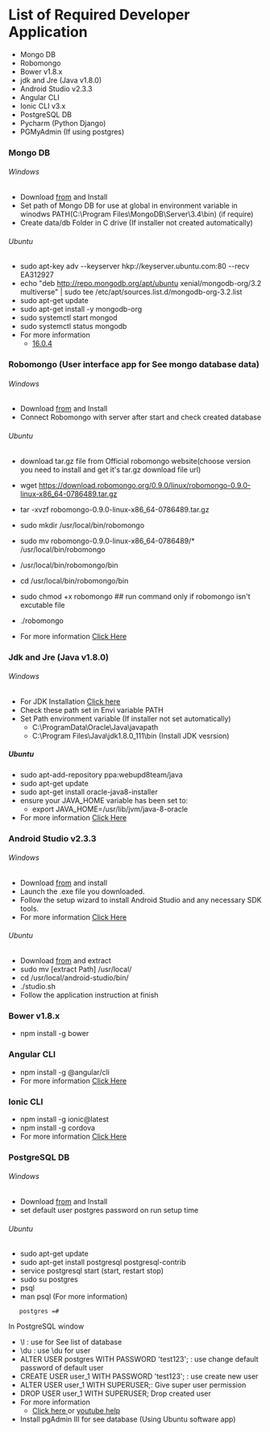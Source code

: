 # List of Required Developer Application

 * Mongo DB
 * Robomongo
 * Bower v1.8.x
 * jdk and Jre (Java v1.8.0)
 * Android Studio v2.3.3
 * Angular CLI
 * Ionic CLI v3.x
 * PostgreSQL DB
 * Pycharm (Python Django)
 * PGMyAdmin (If using postgres)
### Mongo DB

###### Windows
   *  Download [from](https://www.mongodb.com/download-center?jmp=nav#atlas) and Install
   *  Set path of Mongo DB for use at global in environment variable in winodws PATH(C:\Program Files\MongoDB\Server\3.4\bin) (if require)
   *  Create data/db Folder in C drive (If installer not created automatically)
    
###### Ubuntu
   *  sudo apt-key adv --keyserver hkp://keyserver.ubuntu.com:80 --recv EA312927
   *  echo "deb http://repo.mongodb.org/apt/ubuntu xenial/mongodb-org/3.2 multiverse" | sudo tee /etc/apt/sources.list.d/mongodb-org-3.2.list
   *  sudo apt-get update
   *  sudo apt-get install -y mongodb-org
   *  sudo systemctl start mongod
   *  sudo systemctl status mongodb
   *  For more information 
      * [16.0.4](https://www.digitalocean.com/community/tutorials/how-to-install-mongodb-on-ubuntu-16-04)


### Robomongo (User interface app for See mongo database data)

###### Windows
   *  Download [from](https://robomongo.org/download) and Install
   *  Connect Robomongo with server after start and check created database

###### Ubuntu
   *  download tar.gz file from Official robomongo website(choose version you need to install and get it's tar.gz download file url)

   *  wget https://download.robomongo.org/0.9.0/linux/robomongo-0.9.0-linux-x86_64-0786489.tar.gz
   *  tar -xvzf robomongo-0.9.0-linux-x86_64-0786489.tar.gz
   *  sudo mkdir /usr/local/bin/robomongo
   *  sudo mv  robomongo-0.9.0-linux-x86_64-0786489/* /usr/local/bin/robomongo
   *  /usr/local/bin/robomongo/bin
   *  cd /usr/local/bin/robomongo/bin
   *  sudo chmod +x robomongo ## run command only if robomongo isn't excutable file
   *  ./robomongo
   *  For more information 
      [Click Here](https://askubuntu.com/questions/739297/how-to-install-robomongo-on-ubuntu/781793)

###  Jdk and Jre (Java v1.8.0)

###### Windows
   *  For JDK Installation [Click here](https://www3.ntu.edu.sg/home/ehchua/programming/howto/JDK_Howto.html)
   *  Check these path set in Envi variable PATH
   *  Set Path environment variable (If installer not set automatically)
         *  C:\ProgramData\Oracle\Java\javapath
         *  C:\Program Files\Java\jdk1.8.0_111\bin (Install JDK vesrsion)

##### Ubuntu
   *  sudo apt-add-repository ppa:webupd8team/java
   *  sudo apt-get update
   *  sudo apt-get install oracle-java8-installer
   *  ensure your JAVA_HOME variable has been set to:
      *  export JAVA_HOME=/usr/lib/jvm/java-8-oracle
   *  For more information 
      [Click Here](https://www.youtube.com/watch?v=VrOhA-I3aFs)


### Android Studio v2.3.3

###### Windows
   *  Download [from](https://developer.android.com/studio/index.html/) and install
   *  Launch the .exe file you downloaded.
   *  Follow the setup wizard to install Android Studio and any necessary SDK tools.
   *  For more information 
      [Click Here](https://developer.android.com/studio/install.html)

###### Ubuntu
   *  Download [from](https://developer.android.com/studio/index.html/) and extract
   *  sudo mv [extract Path] /usr/local/
   *  cd /usr/local/android-studio/bin/
   *  ./studio.sh
   *  Follow the application instruction at finish
        

###  Bower v1.8.x
   *  npm install -g bower


###  Angular CLI
   *  npm install -g @angular/cli
   *  For more information 
      [Click Here](https://github.com/angular/angular-cli)


###  Ionic CLI
   *  npm install -g ionic@latest
   *  npm install -g cordova
   *  For more information 
      [Click Here](https://ionicframework.com/docs/cli/)        

###  PostgreSQL DB

###### Windows
   *  Download [from](https://www.postgresql.org/download/windows/) and Install
   *  set default user postgres password on run setup time

###### Ubuntu
*  sudo apt-get update
*  sudo apt-get install postgresql postgresql-contrib
*  service postgresql start (start, restart stop)
*  sudo su postgres
*  psql
*  man psql (For more information)
```
   postgres =#
```

In PostgreSQL window
*  \l :  use for See list of database 
*  \du   :  use   \du for user
*  ALTER USER postgres WITH PASSWORD 'test123'; : use change default password of default user
*  CREATE USER user_1 WITH PASSWORD 'test123';  : use create new user
*  ALTER USER user_1 WITH SUPERUSER;: Give super user permission
*  DROP USER user_1 WITH SUPERUSER; Drop created user
*  For more information 
   *  [Click here ](https://www.digitalocean.com/community/tutorials/how-to-install-and-use-postgresql-on-ubuntu-16-04) or [youtube help](https://www.youtube.com/watch?v=-LwI4HMR_Eg)
* Install pgAdmin III for see database (Using Ubuntu software app)   